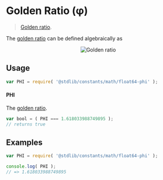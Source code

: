 # Golden Ratio (φ)

> [Golden ratio][phi].

<section class="intro">

The [golden ratio][phi] can be defined algebraically as

<!-- <equation class="equation" label="eq:golden_ratio" align="center" raw="\phi = \frac{1 + \sqrt{5}}{2}" alt="Golden ratio"> -->

<div class="equation" align="center" data-raw-text="\phi = \frac{1 + \sqrt{5}}{2}" data-equation="eq:golden_ratio">
    <img src="https://cdn.rawgit.com/stdlib-js/stdlib/6c7e930588674097b03b3201c5d368532bba6c67/lib/node_modules/@stdlib/constants/math/float64-phi/docs/img/equation_golden_ratio.svg" alt="Golden ratio">
    <br>
</div>

<!-- </equation> -->

</section>

<!-- /.intro -->

<section class="usage">

## Usage

```javascript
var PHI = require( '@stdlib/constants/math/float64-phi' );
```

#### PHI

The [golden ratio][phi-value].

```javascript
var bool = ( PHI === 1.618033988749895 );
// returns true
```

</section>

<!-- /.usage -->

<section class="examples">

## Examples

<!-- TODO: better example using Fibonacci(?) -->

<!-- eslint no-undef: "error" -->

```javascript
var PHI = require( '@stdlib/constants/math/float64-phi' );

console.log( PHI );
// => 1.618033988749895
```

</section>

<!-- /.examples -->

<section class="links">

[phi]: http://en.wikipedia.org/wiki/Golden_ratio

[phi-value]: http://oeis.org/A001622

</section>

<!-- /.links -->
